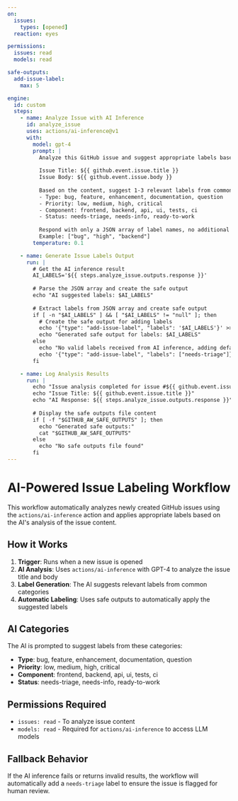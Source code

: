 ```yaml
---
on:
  issues:
    types: [opened]
  reaction: eyes

permissions:
  issues: read
  models: read

safe-outputs:
  add-issue-label:
    max: 5

engine:
  id: custom
  steps:
    - name: Analyze Issue with AI Inference
      id: analyze_issue
      uses: actions/ai-inference@v1
      with:
        model: gpt-4
        prompt: |
          Analyze this GitHub issue and suggest appropriate labels based on the content.
          
          Issue Title: ${{ github.event.issue.title }}
          Issue Body: ${{ github.event.issue.body }}
          
          Based on the content, suggest 1-3 relevant labels from common categories like:
          - Type: bug, feature, enhancement, documentation, question
          - Priority: low, medium, high, critical
          - Component: frontend, backend, api, ui, tests, ci
          - Status: needs-triage, needs-info, ready-to-work
          
          Respond with only a JSON array of label names, no additional text.
          Example: ["bug", "high", "backend"]
        temperature: 0.1

    - name: Generate Issue Labels Output
      run: |
        # Get the AI inference result
        AI_LABELS='${{ steps.analyze_issue.outputs.response }}'
        
        # Parse the JSON array and create the safe output
        echo "AI suggested labels: $AI_LABELS"
        
        # Extract labels from JSON array and create safe output
        if [ -n "$AI_LABELS" ] && [ "$AI_LABELS" != "null" ]; then
          # Create the safe output for adding labels
          echo '{"type": "add-issue-label", "labels": '$AI_LABELS'}' >> $GITHUB_AW_SAFE_OUTPUTS
          echo "Generated safe output for labels: $AI_LABELS"
        else
          echo "No valid labels received from AI inference, adding default triage label"
          echo '{"type": "add-issue-label", "labels": ["needs-triage"]}' >> $GITHUB_AW_SAFE_OUTPUTS
        fi

    - name: Log Analysis Results
      run: |
        echo "Issue analysis completed for issue #${{ github.event.issue.number }}"
        echo "Issue Title: ${{ github.event.issue.title }}"
        echo "AI Response: ${{ steps.analyze_issue.outputs.response }}"
        
        # Display the safe outputs file content
        if [ -f "$GITHUB_AW_SAFE_OUTPUTS" ]; then
          echo "Generated safe outputs:"
          cat "$GITHUB_AW_SAFE_OUTPUTS"
        else
          echo "No safe outputs file found"
        fi
---
```


# AI-Powered Issue Labeling Workflow

This workflow automatically analyzes newly created GitHub issues using the `actions/ai-inference` action and applies appropriate labels based on the AI's analysis of the issue content.

## How it Works

1. **Trigger**: Runs when a new issue is opened
2. **AI Analysis**: Uses `actions/ai-inference` with GPT-4 to analyze the issue title and body
3. **Label Generation**: The AI suggests relevant labels from common categories
4. **Automatic Labeling**: Uses safe outputs to automatically apply the suggested labels

## AI Categories

The AI is prompted to suggest labels from these categories:
- **Type**: bug, feature, enhancement, documentation, question
- **Priority**: low, medium, high, critical  
- **Component**: frontend, backend, api, ui, tests, ci
- **Status**: needs-triage, needs-info, ready-to-work

## Permissions Required

- `issues: read` - To analyze issue content
- `models: read` - Required for `actions/ai-inference` to access LLM models

## Fallback Behavior

If the AI inference fails or returns invalid results, the workflow will automatically add a `needs-triage` label to ensure the issue is flagged for human review.